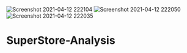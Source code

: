 ![Screenshot 2021-04-12 222104](https://user-images.githubusercontent.com/82416378/114464296-79e41300-9bdd-11eb-9713-880c5e3ba69f.png)
![Screenshot 2021-04-12 222050](https://user-images.githubusercontent.com/82416378/114464298-7a7ca980-9bdd-11eb-9d70-4d3e9c2f3619.png)
![Screenshot 2021-04-12 222035](https://user-images.githubusercontent.com/82416378/114464300-7b154000-9bdd-11eb-8bd9-433e7ac04d6b.png)
# SuperStore-Analysis
